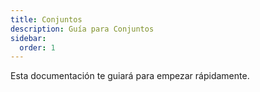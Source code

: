 ```yaml
---
title: Conjuntos
description: Guía para Conjuntos
sidebar:
  order: 1
---
```

Esta documentación te guiará para empezar rápidamente.
